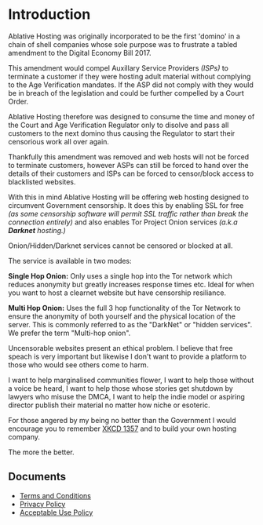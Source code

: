 # Introduction

Ablative Hosting was originally incorporated to be the first 'domino' in a chain
of shell companies whose sole purpose was to frustrate a tabled amendment to the
Digital Economy Bill 2017.

This amendment would compel Auxillary Service Providers *(ISPs)* to terminate a
customer if they were hosting adult material without complying to the Age 
Verification mandates. If the ASP did not comply with they would be in breach
of the legislation and could be further compelled by a Court Order.

Ablative Hosting therefore was designed to consume the time and money of the
Court and Age Verification Regulator only to disolve and pass all customers to
the next domino thus causing the Regulator to start their censorious work all
over again.

Thankfully this amendment was removed and web hosts will not be forced to
terminate customers, however ASPs can still be forced to hand over the details
of their customers and ISPs can be forced to censor/block access to blacklisted
websites.

With this in mind Ablative Hosting will be offering web hosting designed to
circumvent Government censorship. It does this by enabling SSL for free *(as
some censorship software will permit SSL traffic rather than break the 
connection entirely)* and also enables Tor Project Onion services *(a.k.a
**Darknet** hosting.)*

Onion/Hidden/Darknet services cannot be censored or blocked at all.

The service is available in two modes:

**Single Hop Onion:** Only uses a single hop into the Tor network which reduces
anonymity but greatly increases response times etc. Ideal for when you want to
host a clearnet website but have censorship resiliance.

**Multi Hop Onion:** Uses the full 3 hop functionality of the Tor Network to
ensure the anonymity of both yourself and the physical location of the server.
This is commonly referred to as the "DarkNet" or "hidden services". We prefer
the term "Multi-hop onion".

Uncensorable websites present an ethical problem. I believe that free speach
is very important but likewise I don't want to provide a platform to those who
would see others come to harm.

I want to help marginalised communities flower, I want to help those without a
voice be heard, I want to help those whose stories get shutdown by lawyers who
misuse the DMCA, I want to help the indie model or aspiring director publish
their material no matter how niche or esoteric.

For those angered by my being no better than the Government I would encourage
you to remember [XKCD 1357](https://xkcd.com/1357/) and to build your own
hosting company.

The more the better.

## Documents
- [Terms and Conditions](TermsAndConditions.md)
- [Privacy Policy](PrivacyPolicy.md)
- [Acceptable Use Policy](AcceptableUsePolicy.md)
